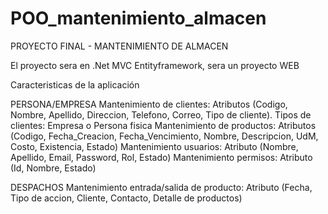 # POO_mantenimiento_almacen

PROYECTO FINAL - MANTENIMIENTO DE ALMACEN

El proyecto sera en .Net MVC Entityframework, sera un proyecto WEB

Caracteristicas de la aplicación

PERSONA/EMPRESA
Mantenimiento de clientes: Atributos (Codigo, Nombre, Apellido, Direccion, Telefono, Correo, Tipo de cliente).
Tipos de clientes: Empresa o Persona fisica
Mantenimiento de productos: Atributos (Codigo, Fecha_Creacion, Fecha_Vencimiento, Nombre, Descripcion, UdM, Costo, Existencia, Estado) 
Mantenimiento usuarios: Atributo (Nombre, Apellido, Email, Password, Rol, Estado)
Mantenimiento permisos: Atributo (Id, Nombre, Estado)

DESPACHOS
Mantenimiento entrada/salida de producto: Atributo (Fecha, Tipo de accion, Cliente, Contacto, Detalle de productos)
